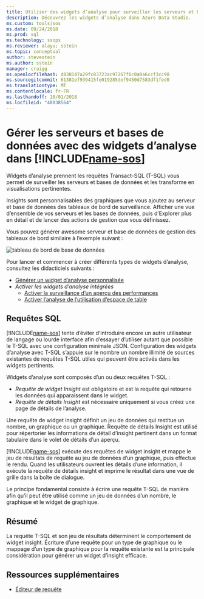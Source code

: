 ```yaml
---
title: Utiliser des widgets d’analyse pour surveiller les serveurs et bases de données dans Azure Data Studio | Microsoft Docs
description: Découvrez les widgets d’analyse dans Azure Data Studio.
ms.custom: tools|sos
ms.date: 09/24/2018
ms.prod: sql
ms.technology: ssops
ms.reviewer: alayu; sstein
ms.topic: conceptual
author: stevestein
ms.author: sstein
manager: craigg
ms.openlocfilehash: d838147a29fc83723ac97267f6c0a0a6ccf3cc90
ms.sourcegitcommit: 61381ef939415fe019285def9450d7583df1fed0
ms.translationtype: MT
ms.contentlocale: fr-FR
ms.lasthandoff: 10/01/2018
ms.locfileid: "48038564"
---
```

# <a name="manage-servers-and-databases-with-insight-widgets-in-includename-sosincludesname-sos-shortmd"></a>Gérer les serveurs et bases de données avec des widgets d’analyse dans [!INCLUDE[name-sos](../includes/name-sos-short.md)]

Widgets d’analyse prennent les requêtes Transact-SQL (T-SQL) vous permet de surveiller les serveurs et bases de données et les transforme en visualisations pertinentes. 

Insights sont personnalisables des graphiques que vous ajoutez au serveur et base de données des tableaux de bord de surveillance. Afficher une vue d’ensemble de vos serveurs et les bases de données, puis d’Explorer plus en détail et de lancer des actions de gestion que vous définissez. 

Vous pouvez générer awesome serveur et base de données de gestion des tableaux de bord similaire à l’exemple suivant :

![tableau de bord de base de données](media/insight-widgets/database-dashboard.png)


Pour lancer et commencer à créer différents types de widgets d’analyse, consultez les didacticiels suivants :

- [Générer un widget d’analyse personnalisée](tutorial-build-custom-insight-sql-server.md)
- *Activer les widgets d’analyse intégrées*
   - [Activer la surveillance d’un aperçu des performances](tutorial-qds-sql-server.md)
   - [Activer l’analyse de l’utilisation d’espace de table](tutorial-table-space-sql-server.md)


## <a name="sql-queries"></a>Requêtes SQL 

[!INCLUDE[name-sos](../includes/name-sos-short.md)] tente d’éviter d’introduire encore un autre utilisateur de langage ou lourde interface afin d’essayer d’utiliser autant que possible le T-SQL avec une configuration minimale JSON. Configuration des widgets d’analyse avec T-SQL s’appuie sur le nombre un nombre illimité de sources existantes de requêtes T-SQL utiles qui peuvent être activés dans les widgets pertinents.

Widgets d’analyse sont composés d’un ou deux requêtes T-SQL :
* *Requête de widget Insight* est obligatoire et est la requête qui retourne les données qui apparaissent dans le widget.
* *Requête de détails Insight* est nécessaire uniquement si vous créez une page de détails de l’analyse.

Une requête de widget insight définit un jeu de données qui restitue un nombre, un graphique ou un graphique. Requête de détails Insight est utilisé pour répertorier les informations de détail d’insight pertinent dans un format tabulaire dans le volet de détails d’un aperçu. 

[!INCLUDE[name-sos](../includes/name-sos-short.md)] exécute des requêtes de widget insight et mappe le jeu de résultats de requête au jeu de données d’un graphique, puis effectue le rendu. Quand les utilisateurs ouvrent les détails d’une information, il exécute la requête de détails insight et imprime le résultat dans une vue de grille dans la boîte de dialogue.

Le principe fondamental consiste à écrire une requête T-SQL de manière afin qu’il peut être utilisé comme un jeu de données d’un nombre, le graphique et le widget de graphique. 

## <a name="summary"></a>Résumé

La requête T-SQL et son jeu de résultats déterminent le comportement de widget insight. Écriture d’une requête pour un type de graphique ou le mappage d’un type de graphique pour la requête existante est la principale considération pour générer un widget d’insight efficace.



## <a name="additional-resources"></a>Ressources supplémentaires
- [Éditeur de requête](tutorial-sql-editor.md)

